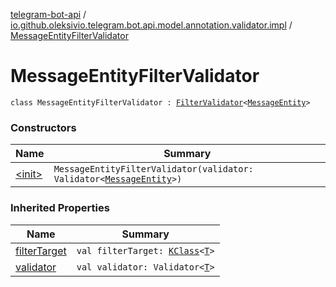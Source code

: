 [telegram-bot-api](../../index.md) / [io.github.oleksivio.telegram.bot.api.model.annotation.validator.impl](../index.md) / [MessageEntityFilterValidator](./index.md)

# MessageEntityFilterValidator

`class MessageEntityFilterValidator : `[`FilterValidator`](../../io.github.oleksivio.telegram.bot.api.model.annotation.validator/-filter-validator/index.md)`<`[`MessageEntity`](../../io.github.oleksivio.telegram.bot.api.model.objects.std/-message-entity/index.md)`>`

### Constructors

| Name | Summary |
|---|---|
| [&lt;init&gt;](-init-.md) | `MessageEntityFilterValidator(validator: Validator<`[`MessageEntity`](../../io.github.oleksivio.telegram.bot.api.model.objects.std/-message-entity/index.md)`>)` |

### Inherited Properties

| Name | Summary |
|---|---|
| [filterTarget](../../io.github.oleksivio.telegram.bot.api.model.annotation.validator/-filter-validator/filter-target.md) | `val filterTarget: `[`KClass`](https://kotlinlang.org/api/latest/jvm/stdlib/kotlin.reflect/-k-class/index.html)`<`[`T`](../../io.github.oleksivio.telegram.bot.api.model.annotation.validator/-filter-validator/index.md#T)`>` |
| [validator](../../io.github.oleksivio.telegram.bot.api.model.annotation.validator/-filter-validator/validator.md) | `val validator: Validator<`[`T`](../../io.github.oleksivio.telegram.bot.api.model.annotation.validator/-filter-validator/index.md#T)`>` |
